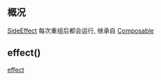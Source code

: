 ## 概况

[SideEffect](/API/UI/Compose/Effects/SideEffect/README.md) 每次重组后都会运行,
继承自 [Composable](/API/UI/Compose/Widget/Composable/README.md)

## effect()

[effect](effect.md ":include")